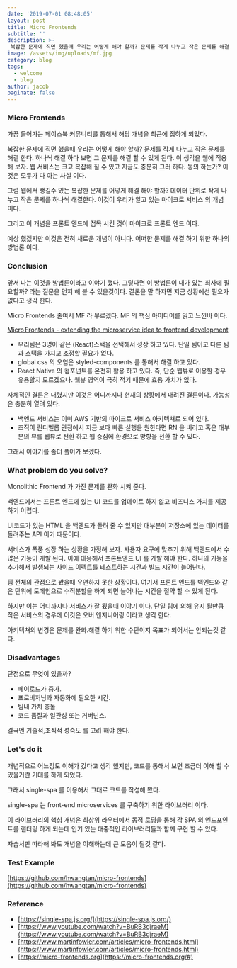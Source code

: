 ```yaml
---
date: '2019-07-01 08:48:05'
layout: post
title: Micro Frontends
subtitle: ''
description: >-
 복잡한 문제에 직면 했을때 우리는 어떻게 해야 할까? 문제를 작게 나누고 작은 문제를 해결 한다. 하나씩 해결 하다 보면 그 문제를 해결 할 수 있게 된다. 이 생각을 웹에 적용해 보자. 웹 서비스는 크고 복잡해 질 수 있고 지금도 충분히 그러 하다. 동의 하는가? 이것은 모두가 다 아는 사실 이다.
image: /assets/img/uploads/mf.jpg
category: blog
tags:
  - welcome
  - blog
author: jacob
paginate: false
---
```

### Micro Frontends

가끔 들어가는 페이스북 커뮤니티를 통해서 해당 개념을 최근에 접하게 되었다.

복잡한 문제에 직면 했을때 우리는 어떻게 해야 할까? 문제를 작게 나누고 작은 문제를 해결 한다. 하나씩 해결 하다 보면 그 문제를 해결 할 수 있게 된다. 이 생각을 웹에 적용해 보자. 웹 서비스는 크고 복잡해 질 수 있고 지금도 충분히 그러 하다. 동의 하는가? 이것은 모두가 다 아는 사실 이다.

그럼 웹에서 생길수 있는 복잡한 문제를 어떻게 해결 해야 할까? 데이터 단위로 작게 나누고 작은 문제를 하나씩 해결한다. 이것이 우리가 알고 있는 마이크로 서비스 의 개념 이다.

그리고 이 개념을 프론트 엔드에 접목 시킨 것이 마이크로 프론트 엔드 이다.

예상 했겠지만 이것은 전혀 새로운 개념이 아니다. 어떠한 문제를 해결 하기 위한 하나의 방법론 이다.

### Conclusion

앞서 나는 이것을 방법론이라고 이야기 했다. 그렇다면 이 방법론이 내가 있는 회사에 필요할까? 라는 질문을 먼저 해 볼 수 있을것이다. 결론을 말 하자면 지금 상황에선 필요가 없다고 생각 한다.

Micro Frontends 줄여서 MF 라 부르겠다. MF 의 핵심 아이디어를 읽고 느낀바 이다.

[Micro Frontends - extending the microservice idea to frontend development](https://micro-frontends.org/#serverside-rendering--universal-rendering)

- 우리팀은 3명이 같은 (React)스택을 선택해서 성장 하고 있다. 단일 팀이고 다른 팀과 스택을 가지고 조정할 필요가 없다.
- global css 의 오염은 styled-components 를 통해서 해결 하고 있다.
- React Native 의 컴포넌트를 온전히 활용 하고 있다. 즉, 단순 웹뷰로 이용할 경우 유용할지 모르겠으나. 웹뷰 영역이 극히 적기 때문에 효용 가치가 없다.

자체적인 결론은 내렸지만 이것은 어디까지나 현재의 상황에서 내려진 결론이다. 가능성은 충분히 열려 있다.

- 백엔드 서비스는 이미 AWS 기반의 마이크로 서비스 아키텍쳐로 되어 있다.
- 조직이 린디벨롭 관점에서 지금 보다 빠른 실행을 원한다면 RN 을 버리고 혹은 대부분의 뷰를 웹뷰로 전환 하고 웹 중심에 환경으로 방향을 전환 할 수 있다.

그래서 이야기를 좀더 풀어가 보겠다.

### What problem do you solve?

Monolithic Frontend 가 가진 문제를 완화 시켜 준다.

백엔드에서는 프론트 엔드에 있는 UI 코드를 업데이트 하지 않고 비즈니스 가치를 제공 하기 어렵다.

UI코드가 있는 HTML 을 백엔드가 돌려 줄 수 있지만 대부분이 저장소에 있는 데이터를 돌려주는 API 이기 때문이다. 

서비스가 폭풍 성장 하는 상황을 가정해 보자. 사용자 요구에 맞추기 위해 백엔드에서 수많은 기능이 개발 된다. 이에 대응해서 프론트엔드 UI 를 개발 해야 한다. 하나의 기능을 추가해서 발생되는 사이드 이펙트를 테스트하는 시간과 빌드 시간이 늘어난다.

팀 전체의 관점으로 봤을때 유연하지 못한 상황이다. 여기서 프론트 엔드를 백엔드와 같은 단위에 도메인으로 수직분할을 하게 되면 늘어나는 시간을 절약 할 수 있게 된다.

하지만 이는 어디까지나 서비스가 잘 됬을때 이야기 이다.  단일 팀에 의해 유지 될만큼 작은 서비스의 경우에 이것은 오버 엔지니어링 이라고 생각 한다.

아키텍쳐의 변경은 문제를 완화.해결 하기 위한 수단이지 목표가 되어서는 안되는것 같다.

### **Disadvantages**

단점으로 무엇이 있을까? 

- 페이로드가 증가.
- 프로비저닝과 자동화에 필요한 시간.
- 팀내 가치 충돌
- 코드 품질과 일관성 또는 거버넌스.

결국엔 기술적,조직적 성숙도 를 고려 해야 한다. 

### Let's do it

개념적으로 어느정도 이해가 갔다고 생각 했지만, 코드를 통해서 보면 조금더 이해 할 수 있을거란 기대를 하게 되었다.

그래서 single-spa 를 이용해서 그대로 코드를 작성해 봤다.

single-spa 는 front-end microservices 를 구축하기 위한 라이브러리 이다. 

이 라이브러리의 핵심 개념은 최상위 라우터에서 동적 로딩을 통해 각 SPA 의 엔드포인트를 랜더링 하게 되는데 인기 있는 대중적인 라이브러리들과 함께 구현 할 수 있다.

자습서만 따라해 봐도 개념을 이해하는데 큰 도움이  될것 같다.

### **Test Example**

[https://github.com/hwangtan/micro-frontends](https://github.com/hwangtan/micro-frontends)

### Reference

- [https://single-spa.js.org/](https://single-spa.js.org/)
- [https://www.youtube.com/watch?v=BuRB3djraeM](https://www.youtube.com/watch?v=BuRB3djraeM)
- [https://www.martinfowler.com/articles/micro-frontends.html](https://www.martinfowler.com/articles/micro-frontends.html)
- [https://micro-frontends.org](https://micro-frontends.org/#)
